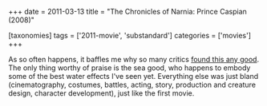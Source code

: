 +++
date = 2011-03-13
title = "The Chronicles of Narnia: Prince Caspian (2008)"

[taxonomies]
tags = ['2011-movie', 'substandard']
categories = ['movies']
+++

As so often happens, it baffles me why so many critics [found this any
good]. The only thing worthy of praise is the sea good, who happens to
embody some of the best water effects I\'ve seen yet. Everything else
was just bland (cinematography, costumes, battles, acting, story,
production and creature design, character development), just like the
first movie.

  [found this any good]: http://en.wikipedia.org/wiki/The_Chronicles_of_Narnia:_Prince_Caspian#Reception
